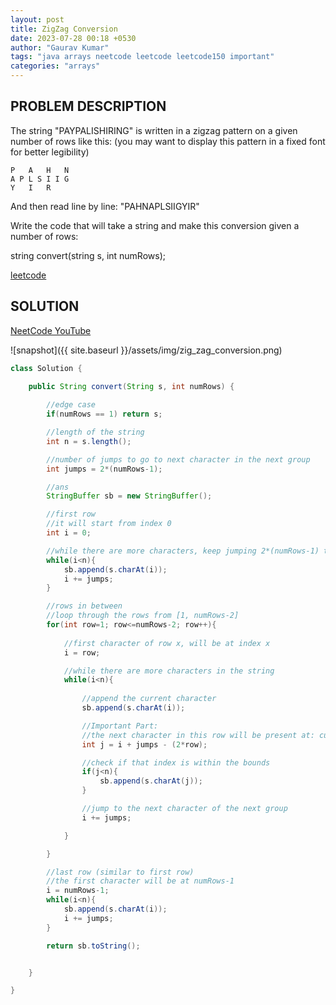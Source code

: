 ```yaml
---
layout: post
title: ZigZag Conversion
date: 2023-07-28 00:18 +0530
author: "Gaurav Kumar"
tags: "java arrays neetcode leetcode leetcode150 important"
categories: "arrays"
---
```


## PROBLEM DESCRIPTION

The string "PAYPALISHIRING" is written in a zigzag pattern on a given number of rows like this: (you may want to display this pattern in a fixed font for better legibility)

```text
P   A   H   N
A P L S I I G
Y   I   R
```

And then read line by line: "PAHNAPLSIIGYIR"

Write the code that will take a string and make this conversion given a number of rows:

string convert(string s, int numRows);

[leetcode](https://leetcode.com/problems/zigzag-conversion/)

## SOLUTION

[NeetCode YouTube](https://www.youtube.com/watch?v=Q2Tw6gcVEwc)

![snapshot]({{ site.baseurl }}/assets/img/zig_zag_conversion.png)

```java
class Solution {
    
    public String convert(String s, int numRows) {

        //edge case
        if(numRows == 1) return s;

        //length of the string
        int n = s.length();

        //number of jumps to go to next character in the next group
        int jumps = 2*(numRows-1);

        //ans
        StringBuffer sb = new StringBuffer();

        //first row
        //it will start from index 0
        int i = 0;

        //while there are more characters, keep jumping 2*(numRows-1) times to go to next character in the next section of first row
        while(i<n){
            sb.append(s.charAt(i));
            i += jumps;
        }

        //rows in between
        //loop through the rows from [1, numRows-2]
        for(int row=1; row<=numRows-2; row++){
            
            //first character of row x, will be at index x
            i = row;

            //while there are more characters in the string
            while(i<n){
                
                //append the current character
                sb.append(s.charAt(i));

                //Important Part:
                //the next character in this row will be present at: currentIndex + 2*(numRows-1) - (2 * currentRow)
                int j = i + jumps - (2*row);

                //check if that index is within the bounds
                if(j<n){
                    sb.append(s.charAt(j));
                }

                //jump to the next character of the next group
                i += jumps;

            }

        }

        //last row (similar to first row)
        //the first character will be at numRows-1
        i = numRows-1;
        while(i<n){
            sb.append(s.charAt(i));
            i += jumps;
        }

        return sb.toString();


    }

}
```
